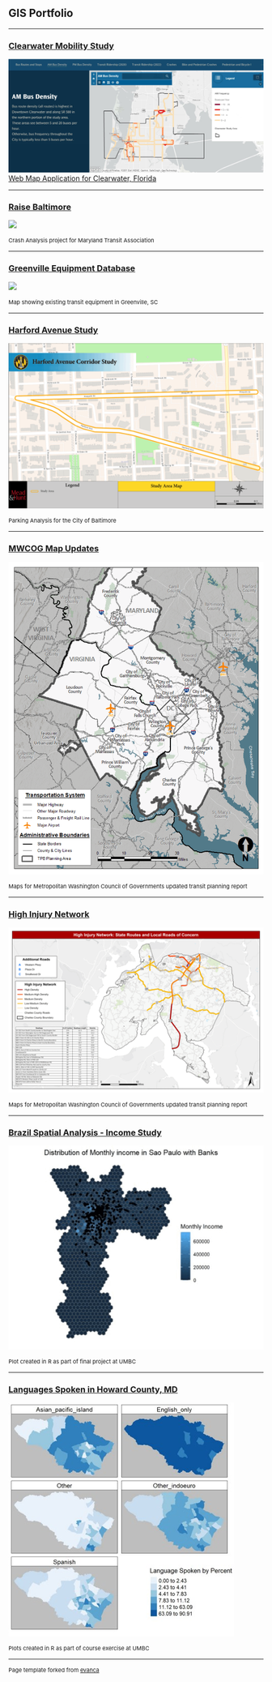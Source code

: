## GIS Portfolio

---
### [Clearwater Mobility Study](projects/ClearwaterProject/index.md)
[<img src="/images/Clearwater_BusFrequency.jpg?raw=true"/>](/pdf/Headway_extraction.pdf)
<a href="https://storymaps.arcgis.com/stories/edb73bf91e904ed2a7bca50f06425b48">Web Map Application for Clearwater, Florida
  
  
---
### [Raise Baltimore](/projects/raisebaltimore/index.md)
[<img src="/images/RaiseBalt_ShortGif.gif?raw=true"/>](/pdf/RaiseBaltimore_PDFmaps_compressed.pdf)
<p style="font-size:11px">Crash Analysis project for Maryland Transit Association 


---
### [Greenville Equipment Database](/projects/Greenville/index.md)
[<img src="/images/00_DatabaseLayout_FACTS.png?raw=true"/>](/pdf/Greenville_Merged.pdf)
<p style="font-size:11px">Map showing existing transit equipment in Greenville, SC  
  

---
### [Harford Avenue Study](/projects/HarfordAve/index.md)
[<img src="/images/Harford_Gif.gif?raw=true"/>](/pdf/Harford_Merged.pdf)
<p style="font-size:11px">Parking Analysis for the City of Baltimore

---
### [MWCOG Map Updates](/projects/MWCOG/index.md)
[<img src="/images/MWCOG_Gif.gif?raw=true"/>](/pdf/MWCOG_Merged.pdf)
<p style="font-size:11px">Maps for Metropolitan Washington Council of Governments updated transit planning report
  

---
### [High Injury Network](/projects/CharlesStMarys/index.md)
[<img src="/images/CharlesMarysGif.gif?raw=true"/>](/pdf/CharlesMarysMerged.pdf)
<p style="font-size:11px">Maps for Metropolitan Washington Council of Governments updated transit planning report  
  
  
  
---
### [Brazil Spatial Analysis - Income Study](/pdf/486_final_text.pdf/pdf/final_proj.pdf)
[<img src="/images/BrazilGif.gif?raw=true"/>](/pdf/final_proj.pdf)
<p style="font-size:11px">Plot created in R as part of final project at UMBC

  
---
### [Languages Spoken in Howard County, MD](/pdf/langmap_image.pdf)
[<img src="/images/github_langmap.jpg?raw=true"/>](/pdf/github_langmap.pdf)
<p style="font-size:11px">Plots created in R as part of course exercise at UMBC



---
<p style="font-size:11px">Page template forked from <a href="https://github.com/evanca/quick-portfolio">evanca</a></p>
<!-- Remove above link if you don't want to attibute -->

